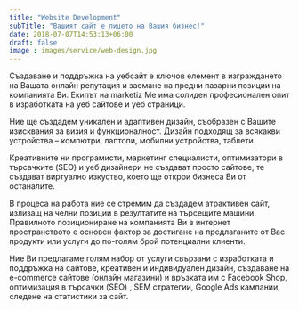 ```yaml
---
title: "Website Development"
subTitle: "Вашият сайт е лицето на Вашия бизнес!"
date: 2018-07-07T14:53:13+06:00
draft: false
image : images/service/web-design.jpg
---
```

Създаване и поддръжка на уебсайт е ключов елемент в изграждането на Вашата онлайн репутация и заемане на предни пазарни позиции на компанията Ви. Екипът на marketiz Me има солиден професионален опит в изработката на уеб сайтове и уеб страници.

Ние ще създадем уникален и адаптивен дизайн, съобразен с Вашите изисквания за визия и функционалност. Дизайн подходящ за всякакви устройства – компютри, лаптопи, мобилни устройства, таблети.

Креативните ни програмисти, маркетинг специалисти, оптимизатори в търсачките (SEO) и уеб дизайнери не създават просто сайтове, те създават виртуално изкуство, което ще открои бизнеса Ви от останалите.

В процеса на работа ние се стремим да създадем атрактивен сайт, излизащ на челни позиции в резултатите на търсещите машини. Правилното позициониране на компанията Ви в интернет пространството е основен фактор за достигане на предлаганите от Вас продукти или услуги до по-голям брой потенциални клиенти. 

Ние Ви предлагаме голям набор от услуги свързани с изработката и поддръжка на сайтове, креативен и индивидуален дизайн, създаване на е-commerce сайтове (онлайн магазини) и връзката им с Facebook Shop, оптимизация в търсачки (SEO) , SEM стратегии, Google Ads кампании, следене на статистики за сайт.